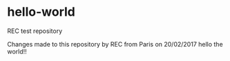# hello-world
REC test repository

Changes made to this repository by REC from Paris on 20/02/2017 hello the world!!
